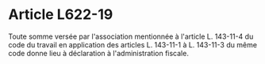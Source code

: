 # Article L622-19

Toute somme versée par l'association mentionnée à l'article L. 143-11-4 du code du travail en application des articles L. 143-11-1 à L. 143-11-3 du même code donne lieu à déclaration à l'administration fiscale.
